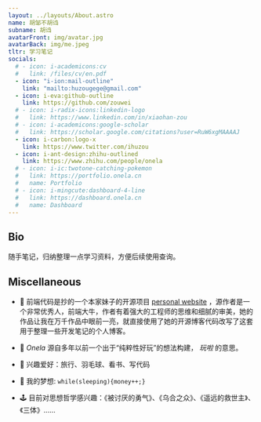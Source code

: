 ```yaml
---
layout: ../layouts/About.astro
name: 胡邹不胡诌
subname: 胡诌
avatarFront: img/avatar.jpg
avatarBack: img/me.jpeg
tltr: 学习笔记
socials:
  # - icon: i-academicons:cv
  #   link: /files/cv/en.pdf
  - icon: "i-ion:mail-outline"
    link: "mailto:huzougege@gmail.com"
  - icon: i-eva:github-outline
    link: https://github.com/zouwei
  # - icon: i-radix-icons:linkedin-logo
  #   link: https://www.linkedin.com/in/xiaohan-zou
  # - icon: i-academicons:google-scholar
  #   link: https://scholar.google.com/citations?user=RuW6xgMAAAAJ
  - icon: i-carbon:logo-x
    link: https://www.twitter.com/ihuzou
  - icon: i-ant-design:zhihu-outlined
    link: https://www.zhihu.com/people/onela
  # - icon: i-ic:twotone-catching-pokemon
  #   link: https://portfolio.onela.cn
  #   name: Portfolio
  # - icon: i-mingcute:dashboard-4-line
  #   link: https://dashboard.onela.cn
  #   name: Dashboard
---
```



## Bio

随手笔记，归纳整理一点学习资料，方便后续使用查询。


<!-- ## Education

|                                                                                                                       |           |
| --------------------------------------------------------------------------------------------------------------------- | --------- |
| **Ph.D. in Computer Science and Engineering**, Pennsylvania State University                                          | 2023      |
| **M.S. in Computer Science**, Boston University                                                                       | 2021-2023 |
| **B.Eng. in Software Engineering**, Tongji University <p>Thesis: _Food Image Aesthetic Assessment and Captioning_</p> | 2016-2020 | -->

<!-- 
## Publications <span text-base>(also see <a href="https://scholar.google.com/citations?user=RuW6xgMAAAAJ" target="_blank" rel="noopener noreferrer">Google Scholar</a>)</span>

:::paper[/img/about/rebq.png]
**Reconstruct before Query: Continual Missing Modality Learning with Decomposed Prompt Collaboration**

Shu Zhao, <u>Xiaohan Zou</u>, Tan Yu, Huijuan Xu

Under review

[paper](https://arxiv.org/abs/2403.11373) / [code](https://github.com/Tree-Shu-Zhao/RebQ.pytorch)
:::

:::paper[/img/about/tokenflow-1.png /img/about/tokenflow-2.png]
**TokenFlow: Rethinking Fine-grained Cross-modal Alignment in Vision-Language Retrieval**

<u>Xiaohan Zou</u>, Changqiao Wu, Lele Cheng, and Zhongyuan Wang

Preprint, 2022

[paper](http://arxiv.org/abs/2209.13822)
:::

:::paper
**Efficient Meta-Learning for Continual Learning with Taylor Expansion Approximation**

<u>Xiaohan Zou</u>, and Tong Lin

International Joint Conference on Neural Networks (IJCNN), 2022

**Oral Presentation**

[paper](https://arxiv.org/abs/2210.00713) / [slide](/files/papers/ijcnn2022/slide.pdf)
:::

:::paper[/img/about/ictai2020.png]
**To be an Artist: Automatic Generation on Food Image Aesthetic Captioning**

<u>Xiaohan Zou</u>, Cheng Lin, Yinjia Zhang, and Qinpei Zhao

International Conference on Tools with Artificial Intelligence (ICTAI), 2020

**Oral Presentation**

[paper](https://ieeexplore.ieee.org/document/9288208) / [code](https://github.com/Renovamen/Food-IAC) / [slide](/files/papers/ictai2020/slide.pdf)
:::

:::paper
**A Survey on Application of Knowledge Graph**

<u>Xiaohan Zou</u>

International Conference on Control Engineering and Artificial Intelligence (CCEAI), 2020

[paper](https://iopscience.iop.org/article/10.1088/1742-6596/1487/1/012016/pdf)
:::


## Talks

- [Meta / Few-shot Learning](/files/talks/2021-08-meta-learning.pdf), Kuaishou, 08/2021
- [Continual Learning: Meta Continual Learning & Task Free Settings](/files/talks/2020-08-continual-learning.pdf), Peking University, 08/2020 -->


## Miscellaneous

- 🚀 前端代码是抄的一个本家妹子的开源项目 [personal website](https://github.com/Renovamen/renovamen.github.io) ，源作者是一个非常优秀人，前端大牛，作者有着强大的工程师的思维和细腻的审美，她的作品让我在万千作品中眼前一亮，就直接使用了她的开源博客代码改写了这套用于整理一些开发笔记的个人博客。

- 🧐 _Onela_ 源自多年以前一个出于“纯粹性好玩”的想法构建， _玩啦_ 的意思。

- 🥎 兴趣爱好：旅行、羽毛球、看书、写代码

- 🌭 我的梦想: `while(sleeping){money++;}`

- 🕹️ 目前对思想哲学感兴趣：《被讨厌的勇气》、《乌合之众》、《遥远的救世主》、《三体》……

<!-- - 📜  -->

